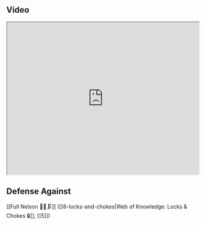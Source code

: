 ## Video

<iframe src="https://www.youtube.com/embed/5b14B_1sQi8" width="100%" height="400"></iframe>

## Defense Against

[[Full Nelson 🤼‍♂️🗜️]] ([[6-locks-and-chokes|Web of Knowledge: Locks & Chokes 🔒]], [[5]])